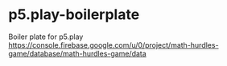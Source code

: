 # p5.play-boilerplate
Boiler plate for p5.play
https://console.firebase.google.com/u/0/project/math-hurdles-game/database/math-hurdles-game/data
